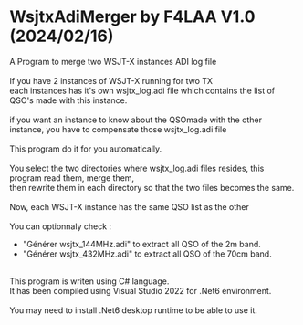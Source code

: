 # WsjtxAdiMerger by F4LAA V1.0 (2024/02/16)
A Program to merge two WSJT-X instances ADI log file<br/>
<br/>
If you have 2 instances of WSJT-X running for two TX<br/>
each instances has it's own wsjtx_log.adi file which contains the list of QSO's made with this instance.<br/>
<br/>
if you want an instance to know about the QSOmade with the other instance, you have to compensate those wsjtx_log.adi file<br/>
<br/>
This program do it for you automatically.<br/>
<br/>
You select the two directories where wsjtx_log.adi files resides, this program read them, merge them, <br/>
then rewrite them in each directory so that the two files becomes the same.<br/>
<br/>
Now, each WSJT-X instance has the same QSO list as the other<br/>
<br/>
You can optionnaly check :<br/>
  - "Générer wsjtx_144MHz.adi" to extract all QSO of the 2m band.<br/>
  - "Générer wsjtx_432MHz.adi" to extract all QSO of the 70cm band.<br/>
<br/>
This program is writen using C# language.<br/>
It has been compiled using Visual Studio 2022 for .Net6 environment.<br/>
<br/>
You may need to install .Net6 desktop runtime to be able to use it.

